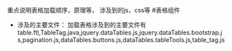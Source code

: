重点说明表格加载顺序，原理等，
涉及到的js，css等
#表格组件
* 涉及的主要文件：
 加载表格涉及到的主要文件有table.ftl,TableTag.java,jquery.dataTables.js,jquery.dataTables.bootstrap.js,pagination.js,dataTables.buttons.js,dataTables.tableTools.js,table_tag.js